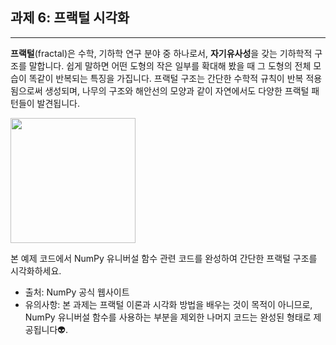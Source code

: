 ## <strong> 과제 6: 프랙털 시각화 </strong>
---
<strong>프랙털</strong>(fractal)은 수학, 기하학 연구 분야 중 하나로서, <strong>자기유사성</strong>을 갖는 기하학적 구조를 말합니다. 쉽게 말하면 어떤 도형의 작은 일부를 확대해 봤을 때 그 도형의 전체 모습이 똑같이 반복되는 특징을 가집니다. 프랙털 구조는 간단한 수학적 규칙이 반복 적용됨으로써 생성되며, 나무의 구조와 해안선의 모양과 같이 자연에서도 다양한 프랙털 패턴들이 발견됩니다.

<img src="https://upload.wikimedia.org/wikipedia/commons/a/a4/Mandelbrot_sequence_new.gif" width="200" height="200">

본 예제 코드에서 NumPy 유니버설 함수 관련 코드를 완성하여  간단한 프랙털 구조를 시각화하세요.
+ 출처: NumPy 공식 웹사이트
+ 유의사항: 본 과제는 프랙털 이론과 시각화 방법을 배우는 것이 목적이 아니므로, NumPy 유니버설 함수를 사용하는 부분을 제외한 나머지 코드는 완성된 형태로 제공됩니다👽.  
